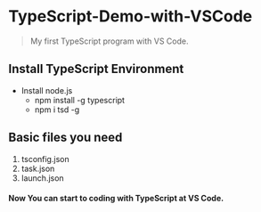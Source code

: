 # TypeScript-Demo-with-VSCode
> My first TypeScript program with VS Code.

## Install TypeScript Environment
* Install node.js
	* npm install -g typescript
	* npm i tsd -g 

## Basic files you need
1. tsconfig.json
2. task.json
2. launch.json

#### Now You can start to coding with TypeScript at VS Code.